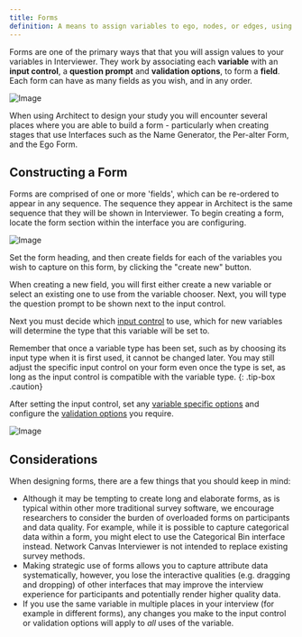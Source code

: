 ```yaml
---
title: Forms
definition: A means to assign variables to ego, nodes, or edges, using a familiar and easy to use interface.
---
```


Forms are one of the primary ways that that you will assign values to your variables in Interviewer. They work by associating each **variable** with an **input control**, a **question prompt** and **validation options**, to form a **field**. Each form can have as many fields as you wish, and in any order.

![Image](../../assets/img/key-concepts/forms/preview.png)

When using Architect to design your study you will encounter several places where you are able to build a form - particularly when creating stages that use Interfaces such as the Name Generator, the Per-alter Form, and the Ego Form.

## Constructing a Form

Forms are comprised of one or more 'fields', which can be re-ordered to appear in any sequence. The sequence they appear in Architect is the same sequence that they will be shown in Interviewer. To begin creating a form, locate the form section within the interface you are configuring.

![Image](../../assets/img/key-concepts/forms/form.png)

Set the form heading, and then create fields for each of the variables you wish to capture on this form, by clicking the "create new" button.

When creating a new field, you will first either create a new variable or select an existing one to use from the variable chooser. Next, you will type the question prompt to be shown next to the input control.

Next you must decide which [input control](./input-controls.md) to use, which for new variables will determine the type that this variable will be set to.

Remember that once a variable type has been set, such as by choosing its input type when it is first used, it cannot be changed later. You may still adjust the specific input control on your form even once the type is set, as long as the input control is compatible with the variable type.
{: .tip-box .caution}

After setting the input control, set any [variable specific options](../_reference/variable-types.md) and configure the [validation options](./field-validation.md) you require.

![Image](../../assets/img/key-concepts/forms/field.png)

## Considerations

When designing forms, there are a few things that you should keep in mind:

- Although it may be tempting to create long and elaborate forms, as is typical within other more traditional survey software, we encourage researchers to consider the burden of overloaded forms on participants and data quality. For example, while it is possible to capture categorical data within a form, you might elect to use the Categorical Bin interface instead. Network Canvas Interviewer is not intended to replace existing survey methods.
- Making strategic use of forms allows you to capture attribute data systematically, however, you lose the interactive qualities (e.g. dragging and dropping) of other interfaces that may improve the interview experience for participants and potentially render higher quality data.
- If you use the same variable in multiple places in your interview (for example in different forms), any changes you make to the input control or validation options will apply to _all_ uses of the variable.
